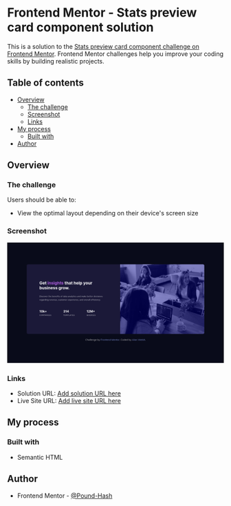 # Frontend Mentor - Stats preview card component solution

This is a solution to the [Stats preview card component challenge on Frontend Mentor](https://www.frontendmentor.io/challenges/stats-preview-card-component-8JqbgoU62). Frontend Mentor challenges help you improve your coding skills by building realistic projects. 

## Table of contents

- [Overview](#overview)
  - [The challenge](#the-challenge)
  - [Screenshot](#screenshot)
  - [Links](#links)
- [My process](#my-process)
  - [Built with](#built-with)
- [Author](#author)

## Overview

### The challenge

Users should be able to:

- View the optimal layout depending on their device's screen size

### Screenshot

![](./2021-10-20-14-32-43.png)

### Links

- Solution URL: [Add solution URL here](https://github.com/Pound-Hash/stats_card)
- Live Site URL: [Add live site URL here](https://nervous-albattani-0a8a15.netlify.app/)

## My process

### Built with

- Semantic HTML

## Author

- Frontend Mentor - [@Pound-Hash](https://www.frontendmentor.io/profile/Pound-Hash/solutions)
